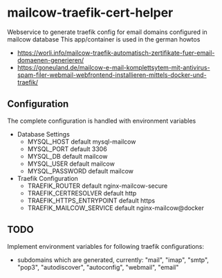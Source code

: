 # mailcow-traefik-cert-helper

Webservice to generate traefik config for email domains configured in mailcow database
This app/container is used in the german howtos
* https://worli.info/mailcow-traefik-automatisch-zertifikate-fuer-email-domaenen-generieren/
* https://goneuland.de/mailcow-e-mail-komplettsytem-mit-antivirus-spam-filer-webmail-webfrontend-installieren-mittels-docker-und-traefik/

## Configuration
The complete configuration is handled with environment variables

* Database Settings
  * MYSQL_HOST default mysql-mailcow
  * MYSQL_PORT default 3306
  * MYSQL_DB default mailcow
  * MYSQL_USER default mailcow
  * MYSQL_PASSWORD default mailcow
* Traefik Configuration
  * TRAEFIK_ROUTER default nginx-mailcow-secure
  * TRAEFIK_CERTRESOLVER default http
  * TRAEFIK_HTTPS_ENTRYPOINT default https
  * TRAEFIK_MAILCOW_SERVICE default nginx-mailcow@docker

## TODO
Implement environment variables for following traefik configurations:
* subdomains which are generated, currently: "mail", "imap", "smtp", "pop3", "autodiscover", "autoconfig", "webmail", "email"
